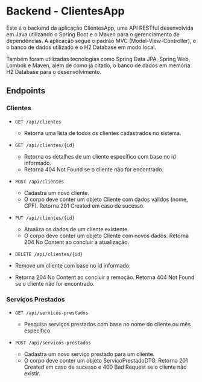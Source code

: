﻿# Backend - ClientesApp

 Este é o backend da aplicação ClientesApp, uma API RESTful desenvolvida em Java utilizando o Spring Boot e o Maven para o gerenciamento de dependências. A aplicação segue o padrão MVC (Model-View-Controller), e o banco de dados utilizado é o H2 Database em modo local.

 Também foram utilizadas tecnologias como Spring Data JPA, Spring Web, Lombok e Maven, além de como já citado, o banco de dados em memória H2 Database para o desenvolvimento.

 ## Endpoints 

### Clientes
- `GET /api/clientes`
  - Retorna uma lista de todos os clientes cadastrados no sistema.
 
- `GET /api/clientes/{id}`
  - Retorna os detalhes de um cliente específico com base no id informado.
  - Retorna 404 Not Found se o cliente não for encontrado.
 
- `POST /api/clientes`
  - Cadastra um novo cliente.
  - O corpo deve conter um objeto Cliente com dados válidos (nome, CPF). Retorna 201 Created em caso de sucesso.

- `PUT /api/clientes/{id}`
  - Atualiza os dados de um cliente existente.
  - O corpo deve conter um objeto Cliente com novos dados. Retorna 204 No Content ao concluir a atualização.

 - `DELETE /api/clientes/{id}`
  - Remove um cliente com base no id informado.
  - Retorna 204 No Content ao concluir a remoção. Retorna 404 Not Found se o cliente não for encontrado.

### Serviços Prestados
- `GET /api/servicos-prestados`
  - Pesquisa serviços prestados com base no nome do cliente ou mês específico.

- `POST /api/servicos-prestados`
  - Cadastra um novo serviço prestado para um cliente.
  - O corpo deve conter um objeto ServicoPrestadoDTO. Retorna 201 Created em caso de sucesso e 400 Bad Request se o cliente não existir.
